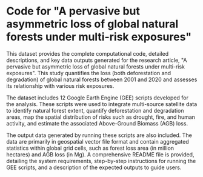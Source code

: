 # Code for "A pervasive but asymmetric loss of global natural forests under multi-risk exposures"

This dataset provides the complete computational code, detailed descriptions, and key data outputs generated for the research article, "A pervasive but asymmetric loss of global natural forests under multi-risk exposures". This study quantifies the loss (both deforestation and degradation) of global natural forests between 2001 and 2020 and assesses its relationship with various risk exposures.

The dataset includes 12 Google Earth Engine (GEE) scripts developed for the analysis. These scripts were used to integrate multi-source satellite data to identify natural forest extent, quantify deforestation and degradation areas, map the spatial distribution of risks such as drought, fire, and human activity, and estimate the associated Above-Ground Biomass (AGB) loss.

The output data generated by running these scripts are also included. The data are primarily in geospatial vector file format and contain aggregated statistics within global grid cells, such as forest loss area (in million hectares) and AGB loss (in Mg).
A comprehensive README file is provided, detailing the system requirements, step-by-step instructions for running the GEE scripts, and a description of the expected outputs to guide users.
